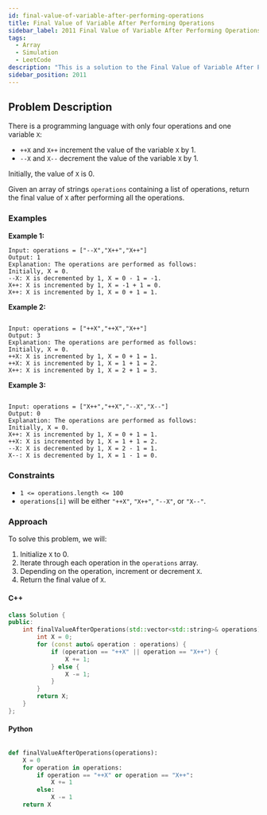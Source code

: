 ```yaml
---
id: final-value-of-variable-after-performing-operations
title: Final Value of Variable After Performing Operations
sidebar_label: 2011 Final Value of Variable After Performing Operations
tags:
  - Array
  - Simulation
  - LeetCode
description: "This is a solution to the Final Value of Variable After Performing Operations problem on LeetCode."
sidebar_position: 2011
---
```


## Problem Description

There is a programming language with only four operations and one variable `X`:

- `++X` and `X++` increment the value of the variable `X` by 1.
- `--X` and `X--` decrement the value of the variable `X` by 1.

Initially, the value of `X` is 0.

Given an array of strings `operations` containing a list of operations, return the final value of `X` after performing all the operations.

### Examples

**Example 1:**

```
Input: operations = ["--X","X++","X++"]
Output: 1
Explanation: The operations are performed as follows:
Initially, X = 0.
--X: X is decremented by 1, X = 0 - 1 = -1.
X++: X is incremented by 1, X = -1 + 1 = 0.
X++: X is incremented by 1, X = 0 + 1 = 1.

```

**Example 2:**

```

Input: operations = ["++X","++X","X++"]
Output: 3
Explanation: The operations are performed as follows:
Initially, X = 0.
++X: X is incremented by 1, X = 0 + 1 = 1.
++X: X is incremented by 1, X = 1 + 1 = 2.
X++: X is incremented by 1, X = 2 + 1 = 3.

```

**Example 3:**

```

Input: operations = ["X++","++X","--X","X--"]
Output: 0
Explanation: The operations are performed as follows:
Initially, X = 0.
X++: X is incremented by 1, X = 0 + 1 = 1.
++X: X is incremented by 1, X = 1 + 1 = 2.
--X: X is decremented by 1, X = 2 - 1 = 1.
X--: X is decremented by 1, X = 1 - 1 = 0.
```

### Constraints

- `1 <= operations.length <= 100`
- `operations[i]` will be either `"++X"`, `"X++"`, `"--X"`, or `"X--"`.

### Approach

To solve this problem, we will:
1. Initialize `X` to 0.
2. Iterate through each operation in the `operations` array.
3. Depending on the operation, increment or decrement `X`.
4. Return the final value of `X`.

#### C++

``` cpp
class Solution {
public:
    int finalValueAfterOperations(std::vector<std::string>& operations) {
        int X = 0;
        for (const auto& operation : operations) {
            if (operation == "++X" || operation == "X++") {
                X += 1;
            } else {
                X -= 1;
            }
        }
        return X;
    }
};

```

#### Python

``` python

def finalValueAfterOperations(operations):
    X = 0
    for operation in operations:
        if operation == "++X" or operation == "X++":
            X += 1
        else:
            X -= 1
    return X
```